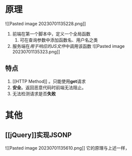 # 原理
![[Pasted image 20230701135228.png]]

1. 前端在第一个脚本中，定义一个全局函数
	1. 可在查询参数中添加函数名、用户名之类
2. 服务端在*用于响应的JS文件*中调用该函数
![[Pasted image 20230701135323.png]] 
## 特点
1. [[HTTP Method]] 。只能使用**get**请求
2. **安全**。返回恶意代码时前端无法阻止。
3. 无法检测请求是否**失败** 
# 其他
## [[jQuery]]实现JSONP
![[Pasted image 20230701135610.png]] 
它的原理与上述一样，